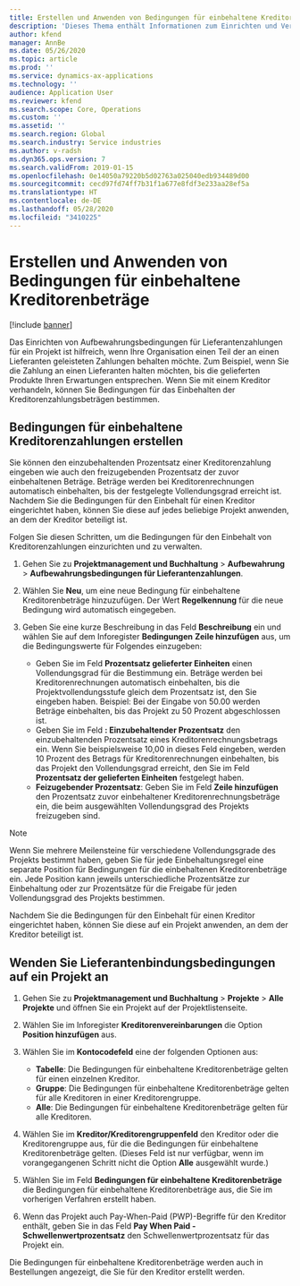 ```yaml
---
title: Erstellen und Anwenden von Bedingungen für einbehaltene Kreditorenbeträge
description: 'Dieses Thema enthält Informationen zum Einrichten und Verwalten von Bedingungen für einbehaltene Kreditorenbeträge:'
author: kfend
manager: AnnBe
ms.date: 05/26/2020
ms.topic: article
ms.prod: ''
ms.service: dynamics-ax-applications
ms.technology: ''
audience: Application User
ms.reviewer: kfend
ms.search.scope: Core, Operations
ms.custom: ''
ms.assetid: ''
ms.search.region: Global
ms.search.industry: Service industries
ms.author: v-radsh
ms.dyn365.ops.version: 7
ms.search.validFrom: 2019-01-15
ms.openlocfilehash: 0e14050a79220b5d02763a025040edb934489d00
ms.sourcegitcommit: cecd97fd74ff7b31f1a677e8fdf3e233aa28ef5a
ms.translationtype: HT
ms.contentlocale: de-DE
ms.lasthandoff: 05/28/2020
ms.locfileid: "3410225"
---
```

# <a name="create-and-apply-vendor-payment-retention-terms"></a>Erstellen und Anwenden von Bedingungen für einbehaltene Kreditorenbeträge

[!include [banner](../includes/banner.md)] 

Das Einrichten von Aufbewahrungsbedingungen für Lieferantenzahlungen für ein Projekt ist hilfreich, wenn Ihre Organisation einen Teil der an einen Lieferanten geleisteten Zahlungen behalten möchte. Zum Beispiel, wenn Sie die Zahlung an einen Lieferanten halten möchten, bis die gelieferten Produkte Ihren Erwartungen entsprechen. Wenn Sie mit einem Kreditor verhandeln, können Sie Bedingungen für das Einbehalten der Kreditorenzahlungsbeträgen bestimmen.

## <a name="create-vendor-payment-retention-terms"></a>Bedingungen für einbehaltene Kreditorenzahlungen erstellen

Sie können den einzubehaltenden Prozentsatz einer Kreditorenzahlung eingeben wie auch den freizugebenden Prozentsatz der zuvor einbehaltenen Beträge. Beträge werden bei Kreditorenrechnungen automatisch einbehalten, bis der festgelegte Vollendungsgrad erreicht ist. Nachdem Sie die Bedingungen für den Einbehalt für einen Kreditor eingerichtet haben, können Sie diese auf jedes beliebige Projekt anwenden, an dem der Kreditor beteiligt ist.

Folgen Sie diesen Schritten, um die Bedingungen für den Einbehalt von Kreditorenzahlungen einzurichten und zu verwalten. 

1. Gehen Sie zu **Projektmanagement und Buchhaltung** > **Aufbewahrung** > **Aufbewahrungsbedingungen für Lieferantenzahlungen**.
2. Wählen Sie **Neu**, um eine neue Bedingung für einbehaltene Kreditorenbeträge hinzuzufügen. Der Wert **Regelkennung** für die neue Bedingung wird automatisch eingegeben. 
3. Geben Sie eine kurze Beschreibung in das Feld **Beschreibung** ein und wählen Sie auf dem Inforegister **Bedingungen** **Zeile hinzufügen** aus, um die Bedingungswerte für Folgendes einzugeben:

   - Geben Sie im Feld **Prozentsatz gelieferter Einheiten** einen Vollendungsgrad für die Bestimmung ein. Beträge werden bei Kreditorenrechnungen automatisch einbehalten, bis die Projektvollendungsstufe gleich dem Prozentsatz ist, den Sie eingeben haben. Beispiel: Bei der Eingabe von 50.00 werden Beträge einbehalten, bis das Projekt zu 50 Prozent abgeschlossen ist.
   - Geben Sie im Feld **: Einzubehaltender Prozentsatz** den einzubehaltenden Prozentsatz eines Kreditorenrechnungsbetrags ein. Wenn Sie beispielsweise 10,00 in dieses Feld eingeben, werden 10 Prozent des Betrags für Kreditorenrechnungen einbehalten, bis das Projekt den Vollendungsgrad erreicht, den Sie im Feld **Prozentsatz der gelieferten Einheiten** festgelegt haben.
   - **Feizugebender Prozentsatz**: Geben Sie im Feld **Zeile hinzufügen** den Prozentsatz zuvor einbehaltener Kreditorenrechnungsbeträge ein, die beim ausgewählten Vollendungsgrad des Projekts freizugeben sind.

> [!NOTE]
> Wenn Sie mehrere Meilensteine für verschiedene Vollendungsgrade des Projekts bestimmt haben, geben Sie für jede Einbehaltungsregel eine separate Position für Bedingungen für die einbehaltenen Kreditorenbeträge ein. Jede Position kann jeweils unterschiedliche Prozentsätze zur Einbehaltung oder zur Prozentsätze für die Freigabe für jeden Vollendungsgrad des Projekts bestimmen.

Nachdem Sie die Bedingungen für den Einbehalt für einen Kreditor eingerichtet haben, können Sie diese auf ein Projekt anwenden, an dem der Kreditor beteiligt ist.

## <a name="apply-vendor-retention-terms-to-a-project"></a>Wenden Sie Lieferantenbindungsbedingungen auf ein Projekt an

1. Gehen Sie zu **Projektmanagement und Buchhaltung** > **Projekte** > **Alle Projekte** und öffnen Sie ein Projekt auf der Projektlistenseite.
2. Wählen Sie im Inforegister **Kreditorenvereinbarungen** die Option **Position hinzufügen** aus.
3. Wählen Sie im **Kontocodefeld** eine der folgenden Optionen aus: 

   - **Tabelle**: Die Bedingungen für einbehaltene Kreditorenbeträge gelten für einen einzelnen Kreditor.
   - **Gruppe**: Die Bedingungen für einbehaltene Kreditorenbeträge gelten für alle Kreditoren in einer Kreditorengruppe.
   - **Alle**: Die Bedingungen für einbehaltene Kreditorenbeträge gelten für alle Kreditoren.

4. Wählen Sie im **Kreditor/Kreditorengruppenfeld** den Kreditor oder die Kreditorengruppe aus, für die die Bedingungen für einbehaltene Kreditorenbeträge gelten. (Dieses Feld ist nur verfügbar, wenn im vorangegangenen Schritt nicht die Option **Alle** ausgewählt wurde.)
5. Wählen Sie im Feld **Bedingungen für einbehaltene Kreditorenbeträge** die Bedingungen für einbehaltene Kreditorenbeträge aus, die Sie im vorherigen Verfahren erstellt haben.
6. Wenn das Projekt auch Pay-When-Paid (PWP)-Begriffe für den Kreditor enthält, geben Sie in das Feld **Pay When Paid - Schwellenwertprozentsatz** den Schwellenwertprozentsatz für das Projekt ein.

Die Bedingungen für einbehaltene Kreditorenbeträge werden auch in Bestellungen angezeigt, die Sie für den Kreditor erstellt werden.
